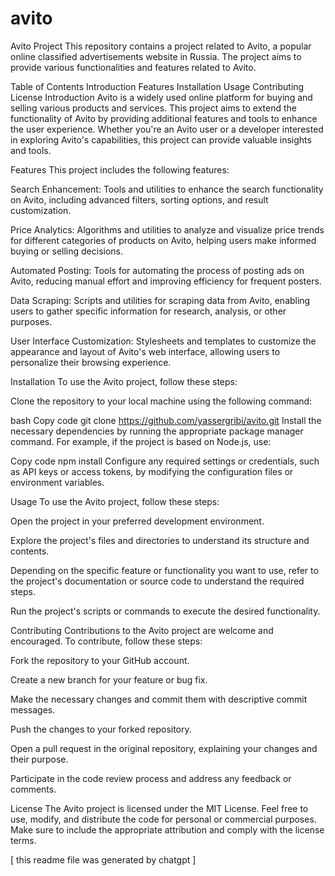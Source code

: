 # avito
Avito Project
This repository contains a project related to Avito, a popular online classified advertisements website in Russia. The project aims to provide various functionalities and features related to Avito.

Table of Contents
Introduction
Features
Installation
Usage
Contributing
License
Introduction
Avito is a widely used online platform for buying and selling various products and services. This project aims to extend the functionality of Avito by providing additional features and tools to enhance the user experience. Whether you're an Avito user or a developer interested in exploring Avito's capabilities, this project can provide valuable insights and tools.

Features
This project includes the following features:

Search Enhancement: Tools and utilities to enhance the search functionality on Avito, including advanced filters, sorting options, and result customization.

Price Analytics: Algorithms and utilities to analyze and visualize price trends for different categories of products on Avito, helping users make informed buying or selling decisions.

Automated Posting: Tools for automating the process of posting ads on Avito, reducing manual effort and improving efficiency for frequent posters.

Data Scraping: Scripts and utilities for scraping data from Avito, enabling users to gather specific information for research, analysis, or other purposes.

User Interface Customization: Stylesheets and templates to customize the appearance and layout of Avito's web interface, allowing users to personalize their browsing experience.

Installation
To use the Avito project, follow these steps:

Clone the repository to your local machine using the following command:

bash
Copy code
git clone https://github.com/yassergribi/avito.git
Install the necessary dependencies by running the appropriate package manager command. For example, if the project is based on Node.js, use:

Copy code
npm install
Configure any required settings or credentials, such as API keys or access tokens, by modifying the configuration files or environment variables.

Usage
To use the Avito project, follow these steps:

Open the project in your preferred development environment.

Explore the project's files and directories to understand its structure and contents.

Depending on the specific feature or functionality you want to use, refer to the project's documentation or source code to understand the required steps.

Run the project's scripts or commands to execute the desired functionality.

Contributing
Contributions to the Avito project are welcome and encouraged. To contribute, follow these steps:

Fork the repository to your GitHub account.

Create a new branch for your feature or bug fix.

Make the necessary changes and commit them with descriptive commit messages.

Push the changes to your forked repository.

Open a pull request in the original repository, explaining your changes and their purpose.

Participate in the code review process and address any feedback or comments.

License
The Avito project is licensed under the MIT License. Feel free to use, modify, and distribute the code for personal or commercial purposes. Make sure to include the appropriate attribution and comply with the license terms.

[ this readme file was generated by chatgpt ]
